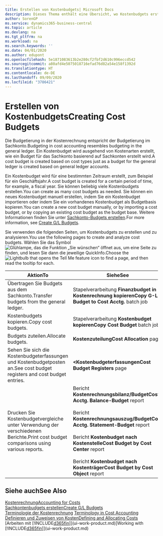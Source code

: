 ```yaml
---
title: Erstellen von Kostenbudgets| Microsoft Docs
description: Dieses Thema enthält eine Übersicht, wo Kostenbudgets erstellt und analysiert werden.
author: SorenGP
ms.service: dynamics365-business-central
ms.topic: article
ms.devlang: na
ms.tgt_pltfrm: na
ms.workload: na
ms.search.keywords: ''
ms.date: 04/01/2020
ms.author: edupont
ms.openlocfilehash: 5e1871083613b2e280cf2fbf2d610c996eccd542
ms.sourcegitcommit: a80afd4e5075018716efad76d82a54e158f1392d
ms.translationtype: HT
ms.contentlocale: de-DE
ms.lasthandoff: 09/09/2020
ms.locfileid: "3786421"
---
```

# <a name="creating-cost-budgets"></a><span data-ttu-id="91db9-103">Erstellen von Kostenbudgets</span><span class="sxs-lookup"><span data-stu-id="91db9-103">Creating Cost Budgets</span></span>
<span data-ttu-id="91db9-104">Die Budgetierung in der Kostenrechnung entspricht der Budgetierung im Sachkonto.</span><span class="sxs-lookup"><span data-stu-id="91db9-104">Budgeting in cost accounting resembles budgeting in the general ledger.</span></span> <span data-ttu-id="91db9-105">Ein Kostenbudget wird ausgehend von Kostenarten erstellt, wie ein Budget für das Sachkonto basierend auf Sachkonten erstellt wird.</span><span class="sxs-lookup"><span data-stu-id="91db9-105">A cost budget is created based on cost types just as a budget for the general ledger is created based on general ledger accounts.</span></span>  

<span data-ttu-id="91db9-106">Ein Kostenbudget wird für eine bestimmten Zeitraum erstellt, zum Beispiel für ein Geschäftsjahr.</span><span class="sxs-lookup"><span data-stu-id="91db9-106">A cost budget is created for a certain period of time, for example, a fiscal year.</span></span> <span data-ttu-id="91db9-107">Sie können beliebig viele Kostenbudgets erstellen.</span><span class="sxs-lookup"><span data-stu-id="91db9-107">You can create as many cost budgets as needed.</span></span> <span data-ttu-id="91db9-108">Sie können ein neues Kostenbudget manuell erstellen, indem Sie ein Kostenbudget importieren oder indem Sie ein vorhandenes Kostenbudget als Budgetbasis kopieren.</span><span class="sxs-lookup"><span data-stu-id="91db9-108">You can create a new cost budget manually, or by importing a cost budget, or by copying an existing cost budget as the budget base.</span></span> <span data-ttu-id="91db9-109">Weitere Informationen finden Sie unter [Sachkonto-Budgets erstellen](finance-how-create-budgets.md).</span><span class="sxs-lookup"><span data-stu-id="91db9-109">For more information, see [Create G/L Budgets](finance-how-create-budgets.md).</span></span>

<span data-ttu-id="91db9-110">Sie verwenden die folgenden Seiten, um Kostenbudgets zu erstellen und zu analysieren.</span><span class="sxs-lookup"><span data-stu-id="91db9-110">You use the following pages to create and analyze cost budgets.</span></span> <span data-ttu-id="91db9-111">Wählen Sie das Symbol ![Glühlampe, das die Funktion „Sie wünschen“ öffnet](media/ui-search/search_small.png "Was möchten Sie tun?") aus, um eine Seite zu finden, und lesen Sie dann die jeweilige QuickInfo.</span><span class="sxs-lookup"><span data-stu-id="91db9-111">Choose the ![Lightbulb that opens the Tell Me feature](media/ui-search/search_small.png "Tell me what you want to do") icon to find a page, and then read the tooltip for each.</span></span>

|<span data-ttu-id="91db9-112">Aktion</span><span class="sxs-lookup"><span data-stu-id="91db9-112">To</span></span>|<span data-ttu-id="91db9-113">Siehe</span><span class="sxs-lookup"><span data-stu-id="91db9-113">See</span></span>|  
|--------|---------|  
|<span data-ttu-id="91db9-114">Übertragen Sie Budgets aus dem Sachkonto.</span><span class="sxs-lookup"><span data-stu-id="91db9-114">Transfer budgets from the general ledger.</span></span>|<span data-ttu-id="91db9-115">Stapelverarbeitung **Finanzbudget in Kostenrechnung kopieren**</span><span class="sxs-lookup"><span data-stu-id="91db9-115">**Copy G-L Budget to Cost Acctg.** batch job</span></span>|  
|<span data-ttu-id="91db9-116">Kostenbudgets kopieren.</span><span class="sxs-lookup"><span data-stu-id="91db9-116">Copy cost budgets.</span></span>|<span data-ttu-id="91db9-117">Stapelverarbeitung **Kostenbudget kopieren**</span><span class="sxs-lookup"><span data-stu-id="91db9-117">**Copy Cost Budget** batch job</span></span>|  
|<span data-ttu-id="91db9-118">Budgets zuteilen.</span><span class="sxs-lookup"><span data-stu-id="91db9-118">Allocate budgets.</span></span>|<span data-ttu-id="91db9-119">**Kostenzuteilung**</span><span class="sxs-lookup"><span data-stu-id="91db9-119">**Cost Allocation** page</span></span>|  
|<span data-ttu-id="91db9-120">Sehen Sie sich die Kostenbudgeterfassungen und Kostenbudgetposten an.</span><span class="sxs-lookup"><span data-stu-id="91db9-120">See cost budget registers and cost budget entries.</span></span>|<span data-ttu-id="91db9-121">**<Kostenbudgeterfassungen**</span><span class="sxs-lookup"><span data-stu-id="91db9-121">**Cost Budget Registers** page</span></span>|  
|<span data-ttu-id="91db9-122">Drucken Sie Kostenbudgetvergleiche unter Verwendung der verschiedenen Berichte.</span><span class="sxs-lookup"><span data-stu-id="91db9-122">Print cost budget comparisons using various reports.</span></span>|<span data-ttu-id="91db9-123">Bericht **Kostenrechnungsbilanz/Budget**</span><span class="sxs-lookup"><span data-stu-id="91db9-123">**Cost Acctg. Balance-Budget** report</span></span><br /><br /> <span data-ttu-id="91db9-124">Bericht **Kostenrechnungsauszug/Budget**</span><span class="sxs-lookup"><span data-stu-id="91db9-124">**Cost Acctg. Statement-Budget** report</span></span><br /><br /> <span data-ttu-id="91db9-125">Bericht **Kostenbudget nach Kostenstelle**</span><span class="sxs-lookup"><span data-stu-id="91db9-125">**Cost Budget by Cost Center** report</span></span><br /><br /> <span data-ttu-id="91db9-126">Bericht **Kostenbudget nach Kostenträger**</span><span class="sxs-lookup"><span data-stu-id="91db9-126">**Cost Budget by Cost Object** report</span></span>|  

## <a name="see-also"></a><span data-ttu-id="91db9-127">Siehe auch</span><span class="sxs-lookup"><span data-stu-id="91db9-127">See Also</span></span>  
[<span data-ttu-id="91db9-128">Kostenrechnung</span><span class="sxs-lookup"><span data-stu-id="91db9-128">Accounting for Costs</span></span>](finance-manage-cost-accounting.md)  
[<span data-ttu-id="91db9-129">Sachkontenbudgets erstellen</span><span class="sxs-lookup"><span data-stu-id="91db9-129">Create G/L Budgets</span></span>](finance-how-create-budgets.md)  
<span data-ttu-id="91db9-130">[Terminologie der Kostenrechnung](finance-terminology-in-cost-accounting.md) </span><span class="sxs-lookup"><span data-stu-id="91db9-130">[Terminology in Cost Accounting](finance-terminology-in-cost-accounting.md) </span></span>  
[<span data-ttu-id="91db9-131">Definieren und Zuweisen von Kosten</span><span class="sxs-lookup"><span data-stu-id="91db9-131">Defining and Allocating Costs</span></span>](finance-define-and-allocate-costs.md)  
<span data-ttu-id="91db9-132">[Arbeiten mit [!INCLUDE[d365fin](includes/d365fin_md.md)]](ui-work-product.md)</span><span class="sxs-lookup"><span data-stu-id="91db9-132">[Working with [!INCLUDE[d365fin](includes/d365fin_md.md)]](ui-work-product.md)</span></span>

